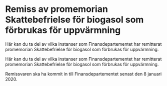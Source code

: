 # Remiss av promemorian Skattebefrielse för biogasol som förbrukas för uppvärmning

Här kan du ta del av vilka instanser som Finansdepartementet har remitterat promemorian Skattebefrielse för biogasol som förbrukas för uppvärmning.

Här kan du ta del av vilka instanser som Finansdepartementet har remitterat promemorian Skattebefrielse för biogasol som förbrukas för uppvärmning.

Remissvaren ska ha kommit in till Finansdepartementet senast den 8
januari 2020.
